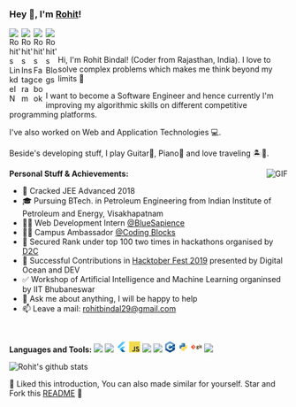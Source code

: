 ### Hey 👋, I'm [Rohit](https://rohit-bindal.github.io/)!

<a href="https://www.linkedin.com/in/rohit-bindal-251445197/">
  <img align="left" alt="Rohit's LinkdeIN" width="22px" src="https://cdn.jsdelivr.net/npm/simple-icons@v3/icons/linkedin.svg" />
</a>
<a href="https://www.instagram.com/mr.bean_dal/?hl=en">
  <img align="left" alt="Rohit's Instagram" width="22px" src="https://cdn.jsdelivr.net/npm/simple-icons@v3/icons/instagram.svg" />
</a>
<a href="https://www.facebook.com/kanu.agarwal.965">
  <img align="left" alt="Rohit's Facebook" width="22px" src="https://cdn.jsdelivr.net/npm/simple-icons@v3/icons/facebook.svg" />
</a>
<a href="https://medium.com/@rohit_bindal">
  <img align="left" alt="Rohit's Blogs" width="22px" src="https://cdn.jsdelivr.net/npm/simple-icons@v3/icons/medium.svg" />
</a>
<br />
<br />

Hi, I'm Rohit Bindal! (Coder from Rajasthan, India). I love to solve complex problems which makes me think beyond my limits 🧠

I want to become a Software Engineer and hence currently I'm improving my algorithmic skills on different competitive programming platforms.

I've also worked on Web and Application Technologies 💻.

Beside's developing stuff, I play Guitar🎸, Piano🎹 and love traveling 🏝️🗻.

  <img align="right" alt="GIF" src="https://media.giphy.com/media/3o6ZsX2OZJ8G3Tec6Y/source.gif" />

**Personal Stuff & Achievements:**

- 🥇 Cracked JEE Advanced 2018
- 🎓 Pursuing BTech. in Petroleum Engineering from Indian Institute of Petroleum and Energy, Visakhapatnam
- 👨‍💻 Web Development Intern [@BlueSapience](https://bluesapience.com/)
- 👨‍🏫 Campus Ambassador [@Coding Blocks](https://codingblocks.com/)
- 🥇 Secured Rank under top 100 two times in hackathons organised by [D2C](https://dare2compete.com/)
- 🤝 Successful Contributions in [Hacktober Fest 2019](https://hacktoberfest.digitalocean.com/) presented by Digital Ocean and DEV
- ✅ Workshop of Artificial Intelligence and Machine Learning organinsed by IIT Bhubaneswar
- 💬 Ask me about anything, I will be happy to help
- 📫 Leave a mail: rohitbindal29@gmail.com

&nbsp;

**Languages and Tools:**
<code><img height="20" src="https://cdn.iconscout.com/icon/free/png-512/vue-282497.png"></code>
<code><img height="20" src="https://cdn.iconscout.com/icon/free/png-512/postgresql-226047.png"></code>
<code><img height="20" src="https://raw.githubusercontent.com/github/explore/80688e429a7d4ef2fca1e82350fe8e3517d3494d/topics/flutter/flutter.png"></code>
<code><img height="20" src="https://raw.githubusercontent.com/github/explore/80688e429a7d4ef2fca1e82350fe8e3517d3494d/topics/javascript/javascript.png"></code>
<code><img height="20" src="https://upload.wikimedia.org/wikipedia/commons/thumb/3/34/Android_Studio_icon.svg/1200px-Android_Studio_icon.svg.png"></code>
<code><img height="20" src="https://cdn.iconscout.com/icon/free/png-512/java-43-569305.png"></code>
<code><img height="20" src="https://raw.githubusercontent.com/github/explore/80688e429a7d4ef2fca1e82350fe8e3517d3494d/topics/cpp/cpp.png"></code>
<code><img height="20" src="https://raw.githubusercontent.com/github/explore/80688e429a7d4ef2fca1e82350fe8e3517d3494d/topics/python/python.png"></code>
<code><img height="20" src="https://raw.githubusercontent.com/github/explore/80688e429a7d4ef2fca1e82350fe8e3517d3494d/topics/git/git.png"></code>
<code><img height="20" src="https://upload.wikimedia.org/wikipedia/commons/thumb/9/9a/Visual_Studio_Code_1.35_icon.svg/1200px-Visual_Studio_Code_1.35_icon.svg.png"></code>


![Rohit's github stats](https://github-readme-stats.vercel.app/api?username=rohit-bindal&show_icons=true&hide_border=true)

:pushpin: Liked this introduction, You can also made similar for yourself. Star and Fork this [README](https://github.com/rohit-bindal/rohit-bindal) :pencil:


